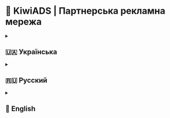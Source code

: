 # 🥝 KiwiADS | Партнерська рекламна мережа 

<details>
<summary><h2>🇺🇦 Українська</h2></summary>

## 🔥 Реальна монетизація ігор на Pocket Code

**KiwiADS** — це простий спосіб заробляти на своїх іграх або просувати їх через доступну рекламу на GitHub.

### ✨ Основні переваги
- 💰 **Пасивний дохід** для розробників
- 📢 **Дешева реклама** для брендів
- 🔌 **Проста інтеграція** через GitHub


### 🤝 Умови співпраці
#### Для розробників:
- Мінімальні вимоги до ігор
- Гнучкі умови виплат

#### Для рекламодавців:
- Ціна від $0.005 за показ
- Таргетинг на геймерів
- Детальна аналітика

## 🚀 В розробці:
- Автоматизовані виплати
- Система рейтингів ігор
- Мобільний додаток для моніторингу

📧 **Зв'язок:** t.me/cekqwerbot  
🌐 **Сайт:** (https://t.me/cekqwer)

</details>

<details>
<summary><h2>🇷🇺 Русский</h2></summary>

## 🔥 Реальная монетизация игр на Pocket Code и других движках

**KiwiADS** — простой способ зарабатывать на своих играх или продвигать их через доступную рекламу.

### ✨ Основные преимущества
- 💰 **Пассивный доход** для разработчиков
- 📢 **Недорогая реклама** для брендов
- 🔌 **Простая интеграция** через GitHub
- 📊 **Прозрачная статистика**

### 🤝 Условия сотрудничества
#### Для разработчиков:
- Минимальные требования к играм
- Гибкие условия выплат

#### Для рекламодателей:
- Цена от $0.006 за показ
- Таргетинг по геймерам
- Детальная аналитика


📧 **Контакты:** https:t.me/cekqwerbot  
🌐 **Сайт:** https:t.me/cekqwer

</details>

<details>
<summary><h2>🏴󠁧󠁢󠁥󠁮󠁧󠁿 English</h2></summary>

## 🔥 Real Monetization for Pocket Code Games

**KiwiADS** — simple way to earn from your games or promote them via affordable GitHub ads.

### ✨ Key Features
- 💰 **Passive income** for developers
- 📢 **Low-cost ads** for brands
- 🔌 **Easy GitHub integration**

### 🤝 Partnership
#### For Developers:
- Minimal game requirements
- Flexible payout options

#### For Advertisers:
- From $0.006 per impression
- Gamer audience targeting
- Detailed performance stats


📧 **Contact:** https:t.me/cekqwerbot  
🌐 **Website:** https:t.me/cekqwer

*(Тут може бути схема роботи системи)*
